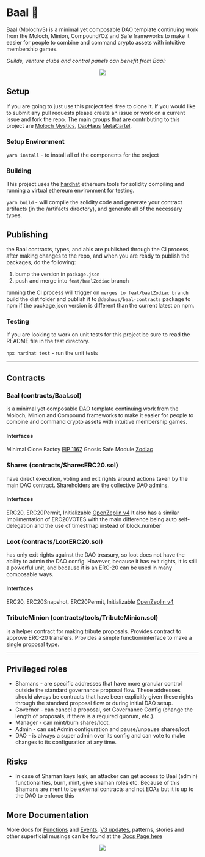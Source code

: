 # Baal 👺

Baal (Molochv3) is a minimal yet composable DAO template continuing work from the
Moloch, Minion, Compound/OZ and Safe frameworks to make it easier for people to
combine and command crypto assets with intuitive membership games. 

*Guilds, venture clubs and control panels can benefit from Baal:*

<p align="center"><img src="https://media.giphy.com/media/rgwNTGFUbNTgsgiYha/giphy.gif"></p>

## Setup

If you are going to just use this project feel free to clone it.  If you would like to submit any pull requests please create an issue or work on a current issue and fork the repo.  The main groups that are contributing to this project are [Moloch Mystics](https://github.com/Moloch-Mystics/Baal), [DaoHaus](https://discord.com/channels/709210493549674598) [MetaCartel](https://discord.com/channels/702325961433284609).

### Setup Environment

`yarn install` - to install all of the components for the project

### Building

This project uses the [hardhat](https://hardhat.org/) ethereum tools for solidity compiling and running a virtual ethereum environment for testing.

`yarn build` - will compile the solidity code and generate your contract artifacts (in the /artifacts directory), and generate all of the necessary types.

## Publishing

the Baal contracts, types, and abis are published through the CI process, after making changes to the repo, and when you are ready to publish the packages, do the following:

1) bump the version in `package.json`
2) push and merge into `feat/baalZodiac` branch

running the CI process will trigger on `merges to feat/baalZodiac branch` build the dist folder and publish it to `@daohaus/baal-contracts` package to npm if the package.json version is different than the current latest on npm.

### Testing

If you are looking to work on unit tests for this project be sure to read the README file in the test directory.

`npx hardhat test` - run the unit tests

----
## Contracts 
### **Baal (contracts/Baal.sol)**
is a minimal yet composable DAO template continuing work from
the Moloch, Minion and Compound frameworks to make it easier for
people to combine and command crypto assets with intuitive membership
games.

#### Interfaces
Minimal Clone Factoy [EIP 1167](https://eips.ethereum.org/EIPS/eip-1167)
Gnosis Safe Module [Zodiac](https://github.com/gnosis/zodiac)

### **Shares (contracts/SharesERC20.sol)**
have direct execution, voting and exit rights around actions
taken by the main DAO contract. Shareholders are the collective DAO
admins.

#### Interfaces
ERC20, ERC20Permit, Initializable [OpenZeplin v4](https://docs.openzeppelin.com/contracts/4.x/)
It also has a similar Implimentation of ERC20VOTES with the main 
difference being auto self-delegation and the use of timestmap instead of block.number

### **Loot (contracts/LootERC20.sol)**
has only exit rights against the DAO treasury, so loot does
not have the ability to admin the DAO config. However, because it has
exit rights, it is still a powerful unit, and because it is an ERC-20
can be used in many composable ways.

#### Interfaces
ERC20, ERC20Snapshot, ERC20Permit, Initializable [OpenZeplin v4](https://docs.openzeppelin.com/contracts/4.x/)

### **TributeMinion (contracts/tools/TributeMinion.sol)** 
is a helper contract for making tribute proposals.
Provides contract to approve ERC-20 transfers. Provides a simple
function/interface to make a single proposal type.
 
----
## Privileged roles
- Shamans - are specific addresses that have more granular control
outside the standard governance proposal flow. These addresses should
always be contracts that have been explicitly given these rights
through the standard proposal flow or during initial DAO setup.
- Governor - can cancel a proposal, set Governance Config (change the
length of proposals, if there is a required quorum, etc.).
- Manager - can mint/burn shares/loot.
- Admin - can set Admin configuration and pause/unpause shares/loot.
- DAO - is always a super admin over its config and can vote to make
changes to its configuration at any time.

## Risks
- In case of Shaman keys leak, an attacker can get access to Baal
(admin) functionalities, burn, mint, give shaman roles etc. 
Because of this Shamans are ment to be external contracts and not EOAs
but it is up to the DAO to enforce this

## More Documentation

More docs for [Functions](https://baal-docs.vercel.app/functions) and [Events](https://baal-docs.vercel.app/events), [V3 updates](https://baal-docs.vercel.app/features/updates), patterns, stories and other superficial musings can be found at the [Docs Page here](https://baal-docs.vercel.app/)

<p align="center"><img src="https://media.giphy.com/media/rgwNTGFUbNTgsgiYha/giphy.gif"></p>